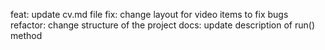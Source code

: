 
feat: update cv.md file
fix: change layout for video items to fix bugs
refactor: change structure of the project
docs: update description of run() method

